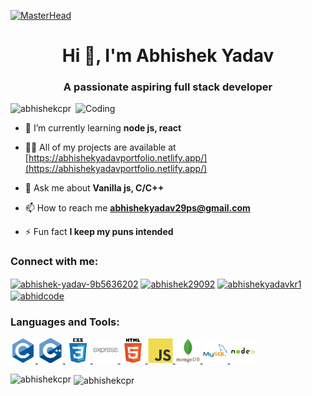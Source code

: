 

[![MasterHead](https://www.digitaladlectio.com/wp-content/uploads/2020/04/New-PNC-Animated-Banners.gif)](https://rishavchanda.io)
<h1 align="center">Hi 👋, I'm Abhishek Yadav</h1>
<h3 align="center">A passionate aspiring full stack developer</h3>

<img align="right" alt="Coding" width="400" src="https://c.tenor.com/2uyENRmiUt0AAAAC/coding.gif">
<p align="left"> <img src="https://komarev.com/ghpvc/?username=abhishekcpr&label=Profile%20views&color=0e75b6&style=flat" alt="abhishekcpr" /> </p>

- 🌱 I’m currently learning **node js, react**

- 👨‍💻 All of my projects are available at [https://abhishekyadavportfolio.netlify.app/](https://abhishekyadavportfolio.netlify.app/)

- 💬 Ask me about **Vanilla js, C/C++**

- 📫 How to reach me **abhishekyadav29ps@gmail.com**

- ⚡ Fun fact **I keep my puns intended**

<h3 align="left">Connect with me:</h3>
<p align="left">
<a href="https://linkedin.com/in/abhishek-yadav-9b5636202" target="blank"><img align="center" src="https://raw.githubusercontent.com/rahuldkjain/github-profile-readme-generator/master/src/images/icons/Social/linked-in-alt.svg" alt="abhishek-yadav-9b5636202" height="30" width="40" /></a>
<a href="https://www.codechef.com/users/abhishek29092" target="blank"><img align="center" src="https://cdn.jsdelivr.net/npm/simple-icons@3.1.0/icons/codechef.svg" alt="abhishek29092" height="30" width="40" /></a>
<a href="https://www.hackerrank.com/abhishekyadavkr1" target="blank"><img align="center" src="https://raw.githubusercontent.com/rahuldkjain/github-profile-readme-generator/master/src/images/icons/Social/hackerrank.svg" alt="abhishekyadavkr1" height="30" width="40" /></a>
<a href="https://codeforces.com/profile/abhidcode" target="blank"><img align="center" src="https://raw.githubusercontent.com/rahuldkjain/github-profile-readme-generator/master/src/images/icons/Social/codeforces.svg" alt="abhidcode" height="30" width="40" /></a>
</p>

<h3 align="left">Languages and Tools:</h3>
<p align="left"> <a href="https://www.cprogramming.com/" target="_blank" rel="noreferrer"> <img src="https://raw.githubusercontent.com/devicons/devicon/master/icons/c/c-original.svg" alt="c" width="40" height="40"/> </a> <a href="https://www.w3schools.com/cpp/" target="_blank" rel="noreferrer"> <img src="https://raw.githubusercontent.com/devicons/devicon/master/icons/cplusplus/cplusplus-original.svg" alt="cplusplus" width="40" height="40"/> </a> <a href="https://www.w3schools.com/css/" target="_blank" rel="noreferrer"> <img src="https://raw.githubusercontent.com/devicons/devicon/master/icons/css3/css3-original-wordmark.svg" alt="css3" width="40" height="40"/> </a> <a href="https://expressjs.com" target="_blank" rel="noreferrer"> <img src="https://raw.githubusercontent.com/devicons/devicon/master/icons/express/express-original-wordmark.svg" alt="express" width="40" height="40"/> </a> <a href="https://www.w3.org/html/" target="_blank" rel="noreferrer"> <img src="https://raw.githubusercontent.com/devicons/devicon/master/icons/html5/html5-original-wordmark.svg" alt="html5" width="40" height="40"/> </a> <a href="https://developer.mozilla.org/en-US/docs/Web/JavaScript" target="_blank" rel="noreferrer"> <img src="https://raw.githubusercontent.com/devicons/devicon/master/icons/javascript/javascript-original.svg" alt="javascript" width="40" height="40"/> </a> <a href="https://www.mongodb.com/" target="_blank" rel="noreferrer"> <img src="https://raw.githubusercontent.com/devicons/devicon/master/icons/mongodb/mongodb-original-wordmark.svg" alt="mongodb" width="40" height="40"/> </a> <a href="https://www.mysql.com/" target="_blank" rel="noreferrer"> <img src="https://raw.githubusercontent.com/devicons/devicon/master/icons/mysql/mysql-original-wordmark.svg" alt="mysql" width="40" height="40"/> </a> <a href="https://nodejs.org" target="_blank" rel="noreferrer"> <img src="https://raw.githubusercontent.com/devicons/devicon/master/icons/nodejs/nodejs-original-wordmark.svg" alt="nodejs" width="40" height="40"/> </a> </p>

<p><img align="left" src="https://github-readme-stats.vercel.app/api/top-langs?username=abhishekcpr&show_icons=true&locale=en&layout=compact" alt="abhishekcpr" /></p>

<p>&nbsp;<img align="center" src="https://github-readme-stats.vercel.app/api?username=abhishekcpr&show_icons=true&locale=en" alt="abhishekcpr" /></p>

